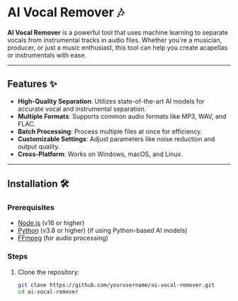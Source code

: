 # AI Vocal Remover 🎶

**AI Vocal Remover** is a powerful tool that uses machine learning to separate vocals from instrumental tracks in audio files. Whether you're a musician, producer, or just a music enthusiast, this tool can help you create acapellas or instrumentals with ease.

---

## Features ✨

- **High-Quality Separation**: Utilizes state-of-the-art AI models for accurate vocal and instrumental separation.
- **Multiple Formats**: Supports common audio formats like MP3, WAV, and FLAC.
- **Batch Processing**: Process multiple files at once for efficiency.
- **Customizable Settings**: Adjust parameters like noise reduction and output quality.
- **Cross-Platform**: Works on Windows, macOS, and Linux.

---

## Installation 🛠️

### Prerequisites

- [Node.js](https://nodejs.org/) (v16 or higher)
- [Python](https://www.python.org/) (v3.8 or higher) (if using Python-based AI models)
- [FFmpeg](https://ffmpeg.org/) (for audio processing)

### Steps

1. Clone the repository:
   ```bash
   git clone https://github.com/yourusername/ai-vocal-remover.git
   cd ai-vocal-remover
